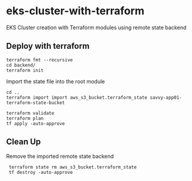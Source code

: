 # eks-cluster-with-terraform
EKS Cluster creation with Terraform modules using remote state backend

## Deploy with terraform
    
    terraform fmt --recursive
    cd backend/
    terraform init

  Import the state file into the root module

    cd ..
    terraform import import aws_s3_bucket.terraform_state savvy-app01-terraform-state-bucket

    terraform validate
    terraform plan
    tf apply -auto-approve

  ## Clean Up
  Remove the imported remote state backend

     terraform state rm aws_s3_bucket.terraform_state
     tf destroy -auto-approve